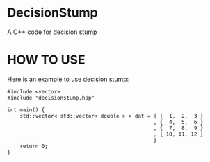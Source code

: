 # DecisionStump
A C++ code for decision stump

# HOW TO USE
Here is an example to use decision stump:
```
#include <vector>
#include "decisionstump.hpp"

int main() {
    std::vector< std::vector< double > > dat = { {  1,  2,  3 }
                                               , {  4,  5,  6 }
                                               , {  7,  8,  9 }
                                               , { 10, 11, 12 }
                                               }
    return 0;
}
```
